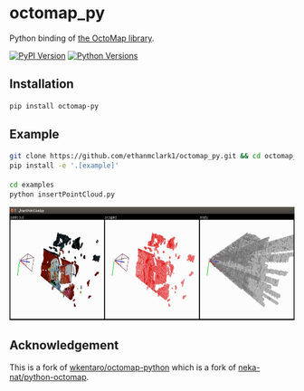 # octomap_py

Python binding of [the OctoMap library](https://github.com/OctoMap/octomap).

[![PyPI Version](https://img.shields.io/pypi/v/octomap_py.svg)](https://pypi.python.org/pypi/octomap_py)
[![Python Versions](https://img.shields.io/pypi/pyversions/octomap_py.svg)](https://pypi.org/project/octomap_py)

## Installation

```bash
pip install octomap-py
```

## Example

```bash
git clone https://github.com/ethanmclark1/octomap_py.git && cd octomap_py
pip install -e '.[example]'

cd examples
python insertPointCloud.py
```

<img src="examples/.readme/insertPointCloud.jpg" height="200px" />

## Acknowledgement

This is a fork of [wkentaro/octomap-python](https://github.com/wkentaro/octomap_py) which is a fork of [neka-nat/python-octomap](https://github.com/neka-nat/python-octomap).
